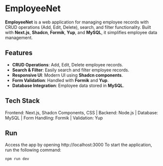 # EmployeeNet

**EmployeeNet** is a web application for managing employee records with CRUD operations (Add, Edit, Delete), search, and filter functionality. Built with **Next.js**, **Shadcn**, **Formik**, **Yup**, and **MySQL**, it simplifies employee data management.

## Features

- **CRUD Operations**: Add, Edit, Delete employee records.
- **Search & Filter**: Easily search and filter employee records.
- **Responsive UI**: Modern UI using **Shadcn components**.
- **Form Validation**: Handled with **Formik** and **Yup**.
- **Database Integration**: Employee data stored in **MySQL**.

## Tech Stack

Frontend: Next.js, Shadcn Components, CSS | Backend: Node.js | Database: MySQL | Form Handling: Formik | Validation: Yup

## Run 

Access the app by opening http://localhost:3000
To start the application, run the following command:

```bash
npm run dev



